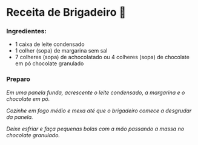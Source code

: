 # Receita de Brigadeiro :candy:

### Ingredientes:

 - 1 caixa de leite condensado
 - 1 colher (sopa) de margarina sem sal
 - 7 colheres (sopa) de achocolatado ou 4 colheres (sopa) de chocolate em pó
chocolate granulado

### Preparo

_Em uma panela funda, acrescente o leite condensado, a margarina e o chocolate em pó._

_Cozinhe em fogo médio e mexa até que o brigadeiro comece a desgrudar da panela._

_Deixe esfriar e faça pequenas bolas com a măo passando a massa no chocolate granulado._

